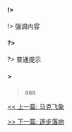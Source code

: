 #### !>

!> 强调内容

#### ?>

?> 普通提示

#### >

> aaa


[<< 上一篇: 马克飞象](1-P8/马克飞象.md)

[>> 下一篇: 逐步落地](1-P8/逐步落地.md)
